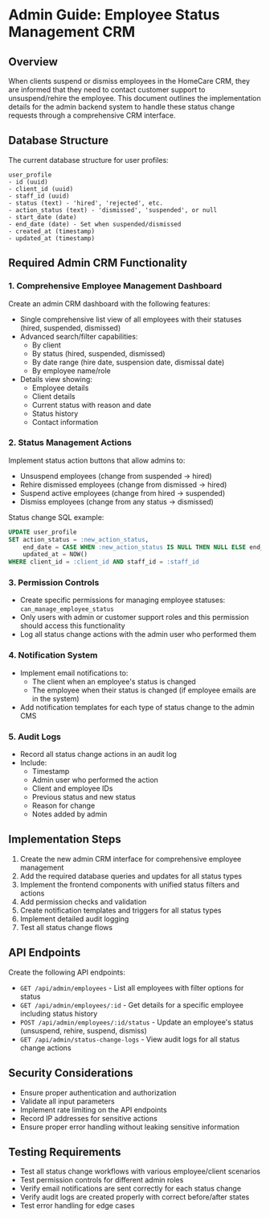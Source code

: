 # Admin Guide: Employee Status Management CRM

## Overview

When clients suspend or dismiss employees in the HomeCare CRM, they are informed that they need to contact customer support to unsuspend/rehire the employee. This document outlines the implementation details for the admin backend system to handle these status change requests through a comprehensive CRM interface.

## Database Structure

The current database structure for user profiles:

```
user_profile
- id (uuid)
- client_id (uuid)
- staff_id (uuid)
- status (text) - 'hired', 'rejected', etc.
- action_status (text) - 'dismissed', 'suspended', or null
- start_date (date)
- end_date (date) - Set when suspended/dismissed
- created_at (timestamp)
- updated_at (timestamp)
```

## Required Admin CRM Functionality

### 1. Comprehensive Employee Management Dashboard

Create an admin CRM dashboard with the following features:

- Single comprehensive list view of all employees with their statuses (hired, suspended, dismissed)
- Advanced search/filter capabilities:
  - By client
  - By status (hired, suspended, dismissed)
  - By date range (hire date, suspension date, dismissal date)
  - By employee name/role
- Details view showing:
  - Employee details
  - Client details
  - Current status with reason and date
  - Status history
  - Contact information

### 2. Status Management Actions

Implement status action buttons that allow admins to:

- Unsuspend employees (change from suspended → hired)
- Rehire dismissed employees (change from dismissed → hired)
- Suspend active employees (change from hired → suspended)
- Dismiss employees (change from any status → dismissed)

Status change SQL example:
```sql
UPDATE user_profile
SET action_status = :new_action_status, 
    end_date = CASE WHEN :new_action_status IS NULL THEN NULL ELSE end_date END,
    updated_at = NOW()
WHERE client_id = :client_id AND staff_id = :staff_id
```

### 3. Permission Controls

- Create specific permissions for managing employee statuses: `can_manage_employee_status`
- Only users with admin or customer support roles and this permission should access this functionality
- Log all status change actions with the admin user who performed them

### 4. Notification System

- Implement email notifications to:
  - The client when an employee's status is changed
  - The employee when their status is changed (if employee emails are in the system)
- Add notification templates for each type of status change to the admin CMS

### 5. Audit Logs

- Record all status change actions in an audit log
- Include:
  - Timestamp
  - Admin user who performed the action
  - Client and employee IDs
  - Previous status and new status
  - Reason for change
  - Notes added by admin

## Implementation Steps

1. Create the new admin CRM interface for comprehensive employee management
2. Add the required database queries and updates for all status types
3. Implement the frontend components with unified status filters and actions
4. Add permission checks and validation
5. Create notification templates and triggers for all status types
6. Implement detailed audit logging
7. Test all status change flows

## API Endpoints

Create the following API endpoints:

- `GET /api/admin/employees` - List all employees with filter options for status
- `GET /api/admin/employees/:id` - Get details for a specific employee including status history
- `POST /api/admin/employees/:id/status` - Update an employee's status (unsuspend, rehire, suspend, dismiss)
- `GET /api/admin/status-change-logs` - View audit logs for all status change actions

## Security Considerations

- Ensure proper authentication and authorization
- Validate all input parameters
- Implement rate limiting on the API endpoints
- Record IP addresses for sensitive actions
- Ensure proper error handling without leaking sensitive information

## Testing Requirements

- Test all status change workflows with various employee/client scenarios
- Test permission controls for different admin roles
- Verify email notifications are sent correctly for each status change
- Verify audit logs are created properly with correct before/after states
- Test error handling for edge cases 